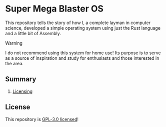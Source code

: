 # Super Mega Blaster OS

This repository tells the story of how I, a complete layman in computer science,
developed a simple operating system using
just the Rust language and a little bit of Assembly.

> [!WARNING]
> I do not recommend using this system for home use!
> Its purpose is to serve as a source of inspiration and study for enthusiasts
> and those interested in the area.

## Summary

1. [Licensing](#license)

## License

This repository is [GPL-3.0 licensed](./LICENSE)!
